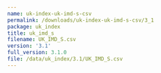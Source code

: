 ```yaml
---
name: uk-index-uk-imd-s-csv
permalink: /downloads/uk-index-uk-imd-s-csv/3_1
package: uk_index
title: uk_imd_s
filename: UK_IMD_S.csv
version: '3.1'
full_version: 3.1.0
file: /data/uk_index/3.1/UK_IMD_S.csv
---
```

